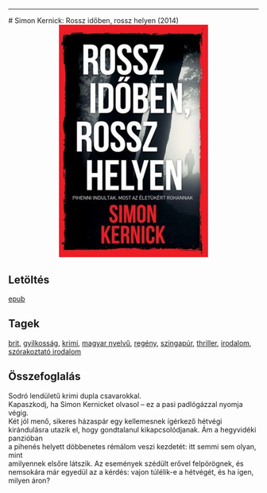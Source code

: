 <hr/>
# <a name="id_1006">Simon Kernick: Rossz időben, rossz helyen (2014)</a>
<center><img src="https://github.com/BercziSandor/calibre_lib/raw/main/main/Simon%20Kernick/Rossz%20idoben%2C%20rossz%20helyen%20%281006%29/cover.jpg" alt="cover" width="300"/></center>

## Letöltés
[epub](https://github.com/BercziSandor/calibre_lib/raw/main/main/Simon%20Kernick/Rossz%20idoben%2C%20rossz%20helyen%20%281006%29/Rossz%20idoben%2C%20rossz%20helyen%20-%20Simon%20Kernick.epub)

## Tagek
[brit](https://github.com/berczisandor/calibre_lib/blob/main/main/_tags/brit.md), [gyilkosság](https://github.com/berczisandor/calibre_lib/blob/main/main/_tags/gyilkoss%c3%a1g.md), [krimi](https://github.com/berczisandor/calibre_lib/blob/main/main/_tags/krimi.md), [magyar nyelvű](https://github.com/berczisandor/calibre_lib/blob/main/main/_tags/magyar%20nyelv%c5%b1.md), [regény](https://github.com/berczisandor/calibre_lib/blob/main/main/_tags/reg%c3%a9ny.md), [szingapúr](https://github.com/berczisandor/calibre_lib/blob/main/main/_tags/szingap%c3%bar.md), [thriller](https://github.com/berczisandor/calibre_lib/blob/main/main/_tags/thriller.md), [irodalom](https://github.com/berczisandor/calibre_lib/blob/main/main/_tags/irodalom.md), [szórakoztató irodalom](https://github.com/berczisandor/calibre_lib/blob/main/main/_tags/sz%c3%b3rakoztat%c3%b3%20irodalom.md)

## Összefoglalás
<div>
<p>Sodró lendületű krimi dupla csavarokkal.<br>Kapaszkodj, ha Simon Kernicket olvasol – ez a pasi padlógázzal nyomja<br>végig. <br>Két jól menő, sikeres házaspár egy kellemesnek ígérkező hétvégi kirándulásra utazik el, hogy gondtalanul kikapcsolódjanak. Ám a hegyvidéki panzióban<br>a pihenés helyett döbbenetes rémálom veszi kezdetét: itt semmi sem olyan, mint<br>amilyennek elsőre látszik. Az események szédült erővel felpörögnek, és<br>nemsokára már egyedül az a kérdés: vajon túlélik-e a hétvégét, és ha igen,<br>milyen áron?</p></div>


